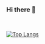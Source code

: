 ### Hi there 👋

<br>

[![Top Langs](https://github-readme-stats.vercel.app/api/top-langs/?username=sungyeah&layout=compact)](https://github.com/sungyeah/github-readme-stats)

<!--
**sungyeah/sungyeah** is a ✨ _special_ ✨ repository because its `README.md` (this file) appears on your GitHub profile.

Here are some ideas to get you started:

- 🔭 I’m currently working on ...
- 🌱 I’m currently learning ...
- 👯 I’m looking to collaborate on ...
- 🤔 I’m looking for help with ...
- 💬 Ask me about ...
- 📫 How to reach me: ...
- 😄 Pronouns: ...
- ⚡ Fun fact: ...
-->
